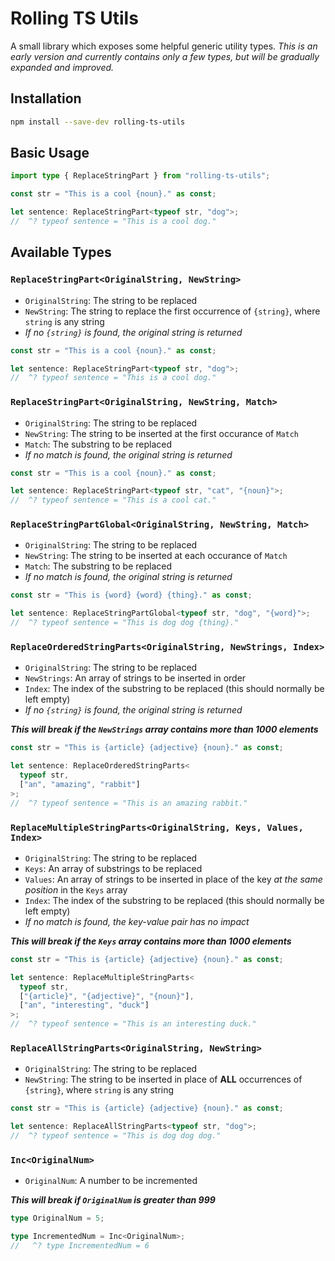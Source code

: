 # **Rolling TS Utils**

A small library which exposes some helpful generic utility types. _This is an early version and currently contains only a few types, but will be gradually expanded and improved._

## Installation

```bash
npm install --save-dev rolling-ts-utils
```

## Basic Usage

```ts
import type { ReplaceStringPart } from "rolling-ts-utils";

const str = "This is a cool {noun}." as const;

let sentence: ReplaceStringPart<typeof str, "dog">;
//  ^? typeof sentence = "This is a cool dog."
```

## Available Types

### `ReplaceStringPart<OriginalString, NewString>`

- `OriginalString`: The string to be replaced
- `NewString`: The string to replace the first occurrence of `{string}`, where `string` is any string
- _If no `{string}` is found, the original string is returned_

```ts
const str = "This is a cool {noun}." as const;

let sentence: ReplaceStringPart<typeof str, "dog">;
//  ^? typeof sentence = "This is a cool dog."
```

### `ReplaceStringPart<OriginalString, NewString, Match>`

- `OriginalString`: The string to be replaced
- `NewString`: The string to be inserted at the first occurance of `Match`
- `Match`: The substring to be replaced
- _If no match is found, the original string is returned_

```ts
const str = "This is a cool {noun}." as const;

let sentence: ReplaceStringPart<typeof str, "cat", "{noun}">;
//  ^? typeof sentence = "This is a cool cat."
```

### `ReplaceStringPartGlobal<OriginalString, NewString, Match>`

- `OriginalString`: The string to be replaced
- `NewString`: The string to be inserted at each occurance of `Match`
- `Match`: The substring to be replaced
- _If no match is found, the original string is returned_

```ts
const str = "This is {word} {word} {thing}." as const;

let sentence: ReplaceStringPartGlobal<typeof str, "dog", "{word}">;
//  ^? typeof sentence = "This is dog dog {thing}."
```

### `ReplaceOrderedStringParts<OriginalString, NewStrings, Index>`

- `OriginalString`: The string to be replaced
- `NewStrings`: An array of strings to be inserted in order
- `Index`: The index of the substring to be replaced (this should normally be left empty)
- _If no `{string}` is found, the original string is returned_

**_This will break if the `NewStrings` array contains more than 1000 elements_**

```ts
const str = "This is {article} {adjective} {noun}." as const;

let sentence: ReplaceOrderedStringParts<
  typeof str,
  ["an", "amazing", "rabbit"]
>;
//  ^? typeof sentence = "This is an amazing rabbit."
```

### `ReplaceMultipleStringParts<OriginalString, Keys, Values, Index>`

- `OriginalString`: The string to be replaced
- `Keys`: An array of substrings to be replaced
- `Values`: An array of strings to be inserted in place of the key _at the same position_ in the `Keys` array
- `Index`: The index of the substring to be replaced (this should normally be left empty)
- _If no match is found, the key-value pair has no impact_

**_This will break if the `Keys` array contains more than 1000 elements_**

```ts
const str = "This is {article} {adjective} {noun}." as const;

let sentence: ReplaceMultipleStringParts<
  typeof str,
  ["{article}", "{adjective}", "{noun}"],
  ["an", "interesting", "duck"]
>;
//  ^? typeof sentence = "This is an interesting duck."
```

### `ReplaceAllStringParts<OriginalString, NewString>`

- `OriginalString`: The string to be replaced
- `NewString`: The string to be inserted in place of **ALL** occurrences of `{string}`, where `string` is any string

```ts
const str = "This is {article} {adjective} {noun}." as const;

let sentence: ReplaceAllStringParts<typeof str, "dog">;
//  ^? typeof sentence = "This is dog dog dog."
```

### `Inc<OriginalNum>`

- `OriginalNum`: A number to be incremented

**_This will break if `OriginalNum` is greater than 999_**

```ts
type OriginalNum = 5;

type IncrementedNum = Inc<OriginalNum>;
//   ^? type IncrementedNum = 6
```
